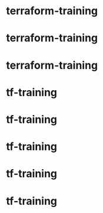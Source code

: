 # terraform-training
# terraform-training
# terraform-training
# tf-training
# tf-training
# tf-training
# tf-training
# tf-training
